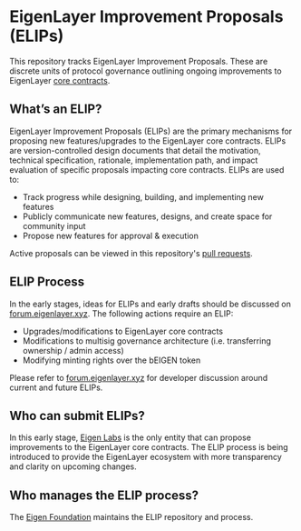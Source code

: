 # EigenLayer Improvement Proposals (ELIPs)

This repository tracks EigenLayer Improvement Proposals. These are discrete units of protocol governance outlining ongoing improvements to EigenLayer [core contracts](/contracts.md).

## What’s an ELIP?
EigenLayer Improvement Proposals (ELIPs) are the primary mechanisms for proposing new features/upgrades to the EigenLayer core contracts. ELIPs are version-controlled design documents that detail the motivation, technical specification, rationale, implementation path, and impact evaluation of specific proposals impacting core contracts. ELIPs are used to:

* Track progress while designing, building, and implementing new features
* Publicly communicate new features, designs, and create space for community input
* Propose new features for approval & execution

Active proposals can be viewed in this repository's [pull requests](https://github.com/abbey-titcomb/test-eigenlayer-core-dev/pulls). 

## ELIP Process
In the early stages, ideas for ELIPs and early drafts should be discussed on [forum.eigenlayer.xyz](https://forum.eigenlayer.xyz/). The following actions require an ELIP:

* Upgrades/modifications to EigenLayer core contracts
* Modifications to multisig governance architecture (i.e. transferring ownership / admin access)
* Modifying minting rights over the bEIGEN token

Please refer to [forum.eigenlayer.xyz](https://forum.eigenlayer.xyz/) for developer discussion around current and future ELIPs.

## Who can submit ELIPs?
In this early stage, [Eigen Labs](https://www.eigenlabs.org/) is the only entity that can propose improvements to the EigenLayer core contracts. The ELIP process is being introduced to provide the EigenLayer ecosystem with more transparency and clarity on upcoming changes.

## Who manages the ELIP process?
The [Eigen Foundation](https://eigenfoundation.org/) maintains the ELIP repository and process. 
